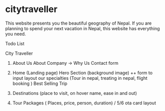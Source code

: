 # citytraveller

This website presents you the beautiful geography of Nepal. If you are planning to spend your next vacation in Nepal, this website has everything you need.

Todo List

City Traveller

1.  About Us
    About Company
    -> Why Us
    Contact form
2.  Home (Landing page)
    Hero Section (background image) ++ form to input layout
    our specialties (Tour in nepal, treating in nepal, flight booking )
    Best Selling Trip

3.  Destinations
    (place to visit, on hover name, ease in and out)

4.  Tour Packages
    ( Places, price, person, duration) / 5/6 ota card layout

